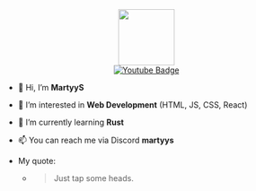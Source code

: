 <div id="header" align="center">
  <img src="https://media.giphy.com/media/M9gbBd9nbDrOTu1Mqx/giphy.gif" width="100"/>
</div>
<div align="center">
<a href="https://www.youtube.com/@martyys.">
    <img src="https://img.shields.io/badge/YouTube-red?style=for-the-badge&logo=youtube&logoColor=white" alt="Youtube Badge"/>
  </a>
</div>

- 👋 Hi, I’m **MartyyS**
- 👀 I’m interested in **Web Development** (HTML, JS, CSS, React)
- 🌱 I’m currently learning **Rust**
- 📫 You can reach me via Discord **martyys**

- My quote:
  - > Just tap some heads.

